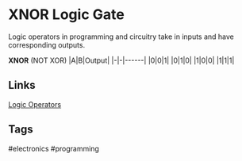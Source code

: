 # XNOR Logic Gate 

Logic operators in programming and circuitry take in inputs and have corresponding outputs.

**XNOR** (NOT XOR)
|A|B|Output|
|-|-|------|
|0|0|1|
|0|1|0|
|1|0|0|
|1|1|1|

## Links
[Logic Operators](../202305122125)

## Tags
#electronics #programming
